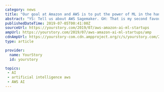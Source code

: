 ```yaml
---
category: news
title: "Our goal at Amazon and AWS is to put the power of ML in the hands of early developers, says Gabe Hollombe"
abstract: "YS: Tell us about AWS Sagemaker. GH: That is my second favourite technology! SageMaker sits in our artificial intelligence (AI) and ML stack at AWS. With SageMaker, you teach the computer how to ..."
publishedDateTime: 2019-07-05T00:41:00Z
sourceUrl: https://yourstory.com/2019/07/aws-amazon-ai-ml-startups
ampUrl: https://yourstory.com/2019/07/aws-amazon-ai-ml-startups/amp
cdnAmpUrl: https://yourstory-com.cdn.ampproject.org/c/s/yourstory.com/2019/07/aws-amazon-ai-ml-startups/amp
type: article

provider:
  name: YourStory
  id: yourstory

topics:
 - AI
 - artificial intelligence aws
 - AWS AI
---
```

